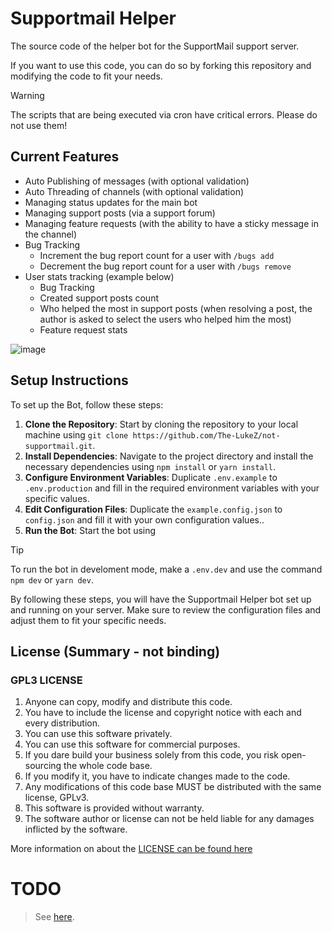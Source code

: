 # Supportmail Helper

The source code of the helper bot for the SupportMail support server.

If you want to use this code, you can do so by forking this repository and modifying the code to fit your needs.

> [!WARNING]
> The scripts that are being executed via cron have critical errors. Please do not use them!

## Current Features

- Auto Publishing of messages (with optional validation)
- Auto Threading of channels (with optional validation)
- Managing status updates for the main bot
- Managing support posts (via a support forum)
- Managing feature requests (with the ability to have a sticky message in the channel)
- Bug Tracking
  - Increment the bug report count for a user with `/bugs add`
  - Decrement the bug report count for a user with `/bugs remove`
- User stats tracking (example below)
  - Bug Tracking
  - Created support posts count
  - Who helped the most in support posts (when resolving a post, the author is asked to select the users who helped him the most)
  - Feature request stats

![image](https://github.com/user-attachments/assets/6249640a-5e66-43dc-90ef-6d66e2e86cc6)


## Setup Instructions

To set up the Bot, follow these steps:

1. **Clone the Repository**: Start by cloning the repository to your local machine using `git clone https://github.com/The-LukeZ/not-supportmail.git`.
2. **Install Dependencies**: Navigate to the project directory and install the necessary dependencies using `npm install` or `yarn install`.
3. **Configure Environment Variables**: Duplicate `.env.example` to `.env.production` and fill in the required environment variables with your specific values.
4. **Edit Configuration Files**: Duplicate the `example.config.json` to `config.json` and fill it with your own configuration values..
5. **Run the Bot**: Start the bot using 

> [!TIP]
> To run the bot in develoment mode, make a `.env.dev` and use the command `npm dev` or `yarn dev`.

By following these steps, you will have the Supportmail Helper bot set up and running on your server. Make sure to review the configuration files and adjust them to fit your specific needs.

## License (Summary - not binding)

### **GPL3 LICENSE**

1. Anyone can copy, modify and distribute this code.
2. You have to include the license and copyright notice with each and every distribution.
3. You can use this software privately.
4. You can use this software for commercial purposes.
5. If you dare build your business solely from this code, you risk open-sourcing the whole code base.
6. If you modify it, you have to indicate changes made to the code.
7. Any modifications of this code base MUST be distributed with the same license, GPLv3.
8. This software is provided without warranty.
9. The software author or license can not be held liable for any damages inflicted by the software.

More information on about the [LICENSE can be found here](http://choosealicense.com/licenses/gpl-3.0/)

# TODO

> See [here](/TODO.md).
